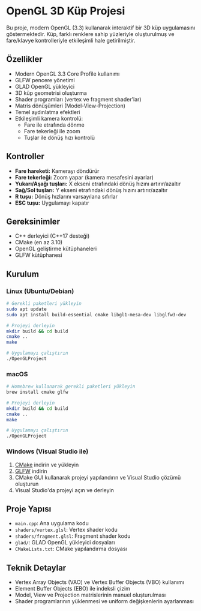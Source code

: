 # OpenGL 3D Küp Projesi

Bu proje, modern OpenGL (3.3) kullanarak interaktif bir 3D küp uygulamasını göstermektedir. Küp, farklı renklere sahip yüzleriyle oluşturulmuş ve fare/klavye kontrolleriyle etkileşimli hale getirilmiştir.

## Özellikler

- Modern OpenGL 3.3 Core Profile kullanımı
- GLFW pencere yönetimi
- GLAD OpenGL yükleyici
- 3D küp geometrisi oluşturma
- Shader programları (vertex ve fragment shader'lar)
- Matris dönüşümleri (Model-View-Projection)
- Temel aydınlatma efektleri
- Etkileşimli kamera kontrolü:
  - Fare ile etrafında dönme
  - Fare tekerleği ile zoom
  - Tuşlar ile dönüş hızı kontrolü

## Kontroller

- **Fare hareketi:** Kamerayı döndürür
- **Fare tekerleği:** Zoom yapar (kamera mesafesini ayarlar)
- **Yukarı/Aşağı tuşları:** X ekseni etrafındaki dönüş hızını artırır/azaltır
- **Sağ/Sol tuşları:** Y ekseni etrafındaki dönüş hızını artırır/azaltır
- **R tuşu:** Dönüş hızlarını varsayılana sıfırlar
- **ESC tuşu:** Uygulamayı kapatır

## Gereksinimler

- C++ derleyici (C++17 desteği)
- CMake (en az 3.10)
- OpenGL geliştirme kütüphaneleri
- GLFW kütüphanesi

## Kurulum

### Linux (Ubuntu/Debian)

```bash
# Gerekli paketleri yükleyin
sudo apt update
sudo apt install build-essential cmake libgl1-mesa-dev libglfw3-dev

# Projeyi derleyin
mkdir build && cd build
cmake ..
make

# Uygulamayı çalıştırın
./OpenGLProject
```

### macOS

```bash
# Homebrew kullanarak gerekli paketleri yükleyin
brew install cmake glfw

# Projeyi derleyin
mkdir build && cd build
cmake ..
make

# Uygulamayı çalıştırın
./OpenGLProject
```

### Windows (Visual Studio ile)

1. [CMake](https://cmake.org/download/) indirin ve yükleyin
2. [GLFW](https://www.glfw.org/download.html) indirin
3. CMake GUI kullanarak projeyi yapılandırın ve Visual Studio çözümü oluşturun
4. Visual Studio'da projeyi açın ve derleyin

## Proje Yapısı

- `main.cpp`: Ana uygulama kodu
- `shaders/vertex.glsl`: Vertex shader kodu
- `shaders/fragment.glsl`: Fragment shader kodu
- `glad/`: GLAD OpenGL yükleyici dosyaları
- `CMakeLists.txt`: CMake yapılandırma dosyası

## Teknik Detaylar

- Vertex Array Objects (VAO) ve Vertex Buffer Objects (VBO) kullanımı
- Element Buffer Objects (EBO) ile indeksli çizim
- Model, View ve Projection matrislerinin manuel oluşturulması
- Shader programlarının yüklenmesi ve uniform değişkenlerin ayarlanması